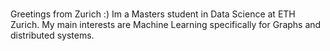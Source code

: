 ### 
Greetings from Zurich :)
Im a Masters student in Data Science at ETH Zurich. 
My main interests are Machine Learning specifically for Graphs and distributed systems.

